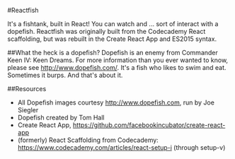 #Reactfish

It's a fishtank, built in React! You can watch and ... sort of interact with a dopefish. Reactfish was originally built from the Codecademy React scaffolding, but was rebuilt in the Create React App and ES2015 syntax.




##What the heck is a dopefish?
Dopefish is an enemy from Commander Keen IV: Keen Dreams. For more information than you ever wanted to know, please see http://www.dopefish.com/. It's a fish who likes to swim and eat. Sometimes it burps. And that's about it.


##Resources
  - All Dopefish images courtesy http://www.dopefish.com, run by Joe Siegler
  - Dopefish created by Tom Hall
  - Create React App, https://github.com/facebookincubator/create-react-app
  - (formerly) React Scaffolding from Codecademy: https://www.codecademy.com/articles/react-setup-i (through setup-v)  
